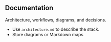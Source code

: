 ## Documentation
Architecture, workflows, diagrams, and decisions.
- Use `architecture.md` to describe the stack.
- Store diagrams or Markdown maps.